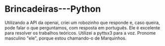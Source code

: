 # Brincadeiras---Python


Utilizando a API da openai, criei um robozinho que responde e, caso queira, pode falar o que perguntamos, com resposta em português. Ele é excelente para resolver os trabalhos teóricos. Utilizei a pyttsx3 para a voz. Pronome masculino "ele", porque estou chamando-o de Marquinhos. 
